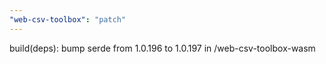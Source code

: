 ```yaml
---
"web-csv-toolbox": "patch"
---
```


build(deps): bump serde from 1.0.196 to 1.0.197 in /web-csv-toolbox-wasm
